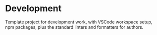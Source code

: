 # Development

Template project for development work, with VSCode workspace setup, npm packages, plus the standard linters and formatters for authors.